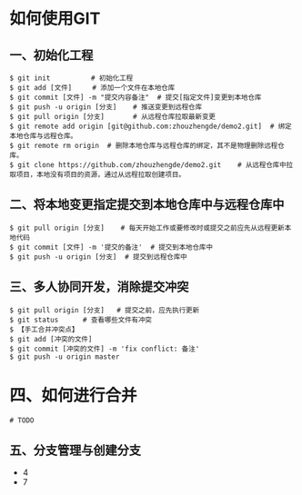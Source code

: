 # 如何使用GIT

## 一、初始化工程
```shell
$ git init          # 初始化工程
$ git add [文件]     # 添加一个文件在本地仓库
$ git commit [文件] -m "提交内容备注"  # 提交[指定文件]变更到本地仓库
$ git push -u origin [分支]    # 推送变更到远程仓库
$ git pull origin [分支]       # 从远程仓库拉取最新变更
$ git remote add origin [git@github.com:zhouzhengde/demo2.git]  # 绑定本地仓库与远程仓库。
$ git remote rm origin  # 删除本地仓库与远程仓库的绑定，其不是物理删除远程仓库。
$ git clone https://github.com/zhouzhengde/demo2.git    # 从远程仓库中拉取项目，本地没有项目的资源，通过从远程拉取创建项目。
```

## 二、将本地变更指定提交到本地仓库中与远程仓库中
```shell
$ git pull origin [分支]    # 每天开始工作或要修改时或提交之前应先从远程更新本地代码
$ git commit [文件] -m '提交的备注'  # 提交到本地仓库中
$ git push -u origin [分支]  # 提交到远程仓库中
```

## 三、多人协同开发，消除提交冲突
```shell
$ git pull origin [分支]   # 提交之前，应先执行更新
$ git status      # 查看哪些文件有冲突
$ 【手工合并冲突点】
$ git add [冲突的文件]
$ git commit [冲突的文件] -m 'fix conflict: 备注'
$ git push -u origin master
```

# 四、如何进行合并
```shell
# TODO

```

## 五、分支管理与创建分支
- 4
- 7